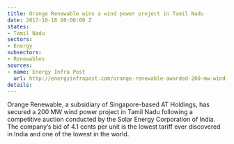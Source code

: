```yaml
---
title: Orange Renewable wins a wind power project in Tamil Nadu
date: 2017-10-18 00:00:00 Z
states:
- Tamil Nadu
sectors:
- Energy
subsectors:
- Renewables
sources:
- name: Energy Infra Post
  url: http://energyinfrapost.com/orange-renewable-awarded-200-mw-wind-project-state-tamil-nadu/
details: 
---
```


Orange Renewable, a subsidiary of Singapore-based AT Holdings, has secured a 200 MW wind power project in Tamil Nadu following a competitive auction conducted by the Solar Energy Corporation of India. The company’s bid of 4.1 cents per unit is the lowest tariff ever discovered in India and one of the lowest in the world. 
